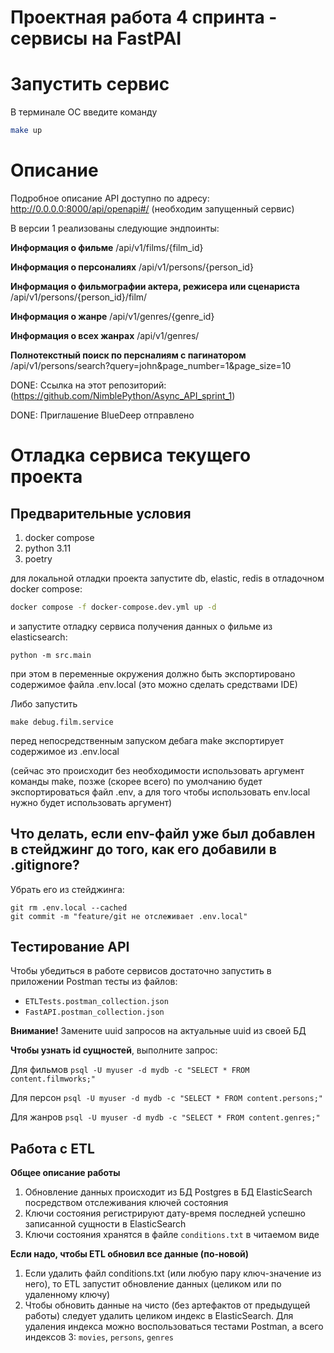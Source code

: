 # Проектная работа 4 спринта - сервисы на FastPAI

# Запустить сервис

В терминале ОС введите команду 
```bash 
make up
```

# Описание

Подробное описание API доступно по адресу: http://0.0.0.0:8000/api/openapi#/ (необходим запущенный сервис)

В версии 1 реализованы следующие эндпоинты:

**Информация о фильме**
/api/v1/films/{film_id}

**Информация о персоналиях**
/api/v1/persons/{person_id}

**Информация о фильмографии актера, режисера или сценариста**
/api/v1/persons/{person_id}/film/

**Информация о жанре**
/api/v1/genres/{genre_id}

**Информация о всех жанрах**
/api/v1/genres/

**Полнотекстный поиск по персналиям с пагинатором**
/api/v1/persons/search?query=john&page_number=1&page_size=10

 DONE: Ссылка на этот репозиторий: (https://github.com/NimblePython/Async_API_sprint_1)

 DONE: Приглашение BlueDeep отправлено

# Отладка сервиса текущего проекта

## Предварительные условия

1. docker compose
2. python 3.11
3. poetry

для локальной отладки проекта запустите db, elastic, redis в отладочном docker compose:
```bash
docker compose -f docker-compose.dev.yml up -d
```

и запустите отладку сервиса получения данных о фильме из elasticsearch:

```
python -m src.main
```

при этом в переменные окружения должно быть экспортировано содержимое файла .env.local
(это можно сделать средствами IDE)

Либо запустить
```
make debug.film.service
```
перед непосредственным запуском дебага make экспортирует содержимое из .env.local

(сейчас это происходит без необходимости использовать аргумент команды make, позже (скорее всего) по умолчанию будет экспортироваться файл .env, а для того чтобы использовать env.local нужно будет использовать аргумент)

## Что делать, если env-файл уже был добавлен в стейджинг до того, как его добавили в .gitignore?
Убрать его из стейджинга:
```
git rm .env.local --cached
git commit -m "feature/git не отcлеживает .env.local"
```

## Тестирование API
Чтобы убедиться в работе сервисов достаточно запустить в приложении Postman тесты из файлов:
- ```ETLTests.postman_collection.json```
- ```FastAPI.postman_collection.json```

**Внимание!** Замените uuid запросов на актуальные uuid из своей БД

**Чтобы узнать id сущностей**, выполните запрос:

Для фильмов ```psql -U myuser -d mydb -c "SELECT * FROM content.filmworks;" ```

Для персон ```psql -U myuser -d mydb -c "SELECT * FROM content.persons;" ```

Для жанров ```psql -U myuser -d mydb -c "SELECT * FROM content.genres;" ```

## Работа с ETL
**Общее описание работы**
1. Обновление данных происходит из БД Postgres в БД ElasticSearch посредством отслеживания ключей состояния
2. Ключи состояния регистрируют дату-время последней успешно записанной сущности в ElasticSearch
3. Ключи состояния хранятся в файле ```conditions.txt``` в читаемом виде

**Если надо, чтобы ETL обновил все данные (по-новой)**
1. Если удалить файл conditions.txt (или любую пару ключ-значение из него), то ETL запустит обновление данных (целиком или по удаленному ключу)
2. Чтобы обновить данные на чисто (без артефактов от предыдущей работы) следует удалить целиком индекс в ElasticSearch. 
Для удаления индекса можно воспользоваться тестами Postman, а всего индексов 3: ```movies```, ```persons```, ```genres```

